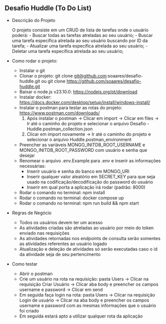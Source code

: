 ## Desafio Huddle (To Do List)

- Descrição do Projeto

    O projeto consiste em um CRUD de lista de tarefas onde o usuário poderá:
        - Buscar todas as tarefas atreladas ao seu usuário;
        - Buscar uma tarefa específica atrelada ao seu usuário buscando por ID da tarefa;
        - Atualizar uma tarefa específica atrelada ao seu usuário;
        - Deletar uma tarefa específica atrelada ao seu usuário;

- Como rodar o projeto:

    - Instalar o git
    - Clonar o projeto: git clone git@github.com:soaares/desafio-huddle.git ou git clone https://github.com/soaares/desafio-huddle.git
    - Baixar o node.js v23.10.0: https://nodejs.org/pt/download
    - Instalar docker: https://docs.docker.com/desktop/setup/install/windows-install/
    - Instalar o postman para testar as rotas do projeto: https://www.postman.com/downloads/
        1. Após instalar o postman -> Clicar em import -> Clicar em files -> Ir até o caminho do projeto e selecionar o arquivo Desafio - Huddle.postman_collection.json
        2. Clicar em import novamente -> Ir até o caminho do projeto e selecionar o arquivo Huddle.postman_environment
    - Preencher as variáveis MONGO_INITDB_ROOT_USERNAME e MONGO_INITDB_ROOT_PASSWORD com usuário e senha que desejar
    - Renomear o arquivo .env.Example para .env e inserir as informações necessárias:
        - Inserir usuário e senha do banco em MONGO_URI
        - Inserir qualquer valor aleatório em SECRET_KEY para que seja usado na codificação/decodificação do password do usuário
        - Inserir em qual porta a aplicação irá rodar (padrão: 8000)
    - Rodar o comando no terminal: npm install
    - Rodar o comando no terminal: docker compose up
    - Rodar o comando no terminal: npm run build && npm start

- Regras de Negócio

    - Todos os usuários devem ter um acesso
    - As atividades criadas são atreladas ao usuário por meio do token enviado nas requisições
    - As atividades retornadas nos endpoints de consulta serão somentes as atividades referentes ao usuário logado
    - Atualização e deleção de atividades só serão executadas caso o id da atividade seja de seu pertencimento

- Como testar

    - Abrir o postman
    - Crie um usuário na rota na requisição: pasta Users -> Clicar na requisição Criar Usuário -> Clicar aba body e preencher os campos username e password -> Clicar em send
    - Em seguida faça login na rota: pasta Users -> Clicar na requisição Login de usuário -> Clicar na aba body e preencher os campos username e password com as mesmas informações que o usuário foi criado
    - Em seguida estará apto a utilizar qualquer rota da aplicação